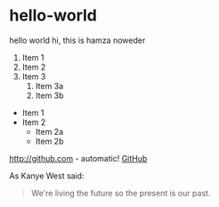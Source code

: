 # hello-world
hello world
hi, this is hamza noweder
1. Item 1
1. Item 2
1. Item 3
   1. Item 3a
   1. Item 3b

* Item 1
* Item 2
  * Item 2a
  * Item 2b

http://github.com - automatic!
[GitHub](http://github.com)

As Kanye West said:

> We're living the future so
> the present is our past.
